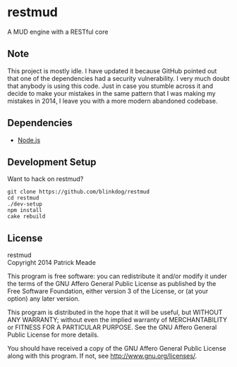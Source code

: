# restmud
A MUD engine with a RESTful core

## Note
This project is mostly idle. I have updated it because GitHub pointed
out that one of the dependencies had a security vulnerability. I very
much doubt that anybody is using this code. Just in case you stumble
across it and decide to make your mistakes in the same pattern that
I was making my mistakes in 2014, I leave you with a more modern
abandoned codebase.

## Dependencies
* [Node.js](http://nodejs.org/)

## Development Setup
Want to hack on restmud?

    git clone https://github.com/blinkdog/restmud
    cd restmud
    ./dev-setup
    npm install
    cake rebuild

## License
restmud  
Copyright 2014 Patrick Meade

This program is free software: you can redistribute it and/or modify
it under the terms of the GNU Affero General Public License as
published by the Free Software Foundation, either version 3 of the
License, or (at your option) any later version.

This program is distributed in the hope that it will be useful,
but WITHOUT ANY WARRANTY; without even the implied warranty of
MERCHANTABILITY or FITNESS FOR A PARTICULAR PURPOSE.  See the
GNU Affero General Public License for more details.

You should have received a copy of the GNU Affero General Public License
along with this program.  If not, see <http://www.gnu.org/licenses/>.
